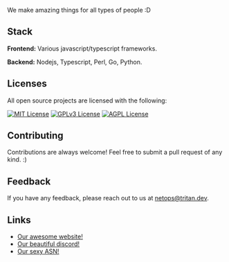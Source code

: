 We make amazing things for all types of people :D 


## Stack

**Frontend:** Various javascript/typescript frameworks.

**Backend:** Nodejs, Typescript, Perl, Go, Python.


## Licenses

All open source projects are licensed with the following:

[![MIT License](https://img.shields.io/badge/License-MIT-green.svg)](https://choosealicense.com/licenses/mit/)
[![GPLv3 License](https://img.shields.io/badge/License-GPL%20v3-yellow.svg)](https://opensource.org/licenses/)
[![AGPL License](https://img.shields.io/badge/license-AGPL-blue.svg)](http://www.gnu.org/licenses/agpl-3.0)


## Contributing

Contributions are always welcome! Feel  free to submit a pull request of any kind. :)


## Feedback

If you have any feedback, please reach out to us at netops@tritan.dev.


## Links

 - [Our awesome website!](https://tritan.gg)
- [Our beautiful discord!](https://discord.gg/XvKmZUUHaQ)
- [Our sexy ASN!](https://bgp.tools/as393577)




